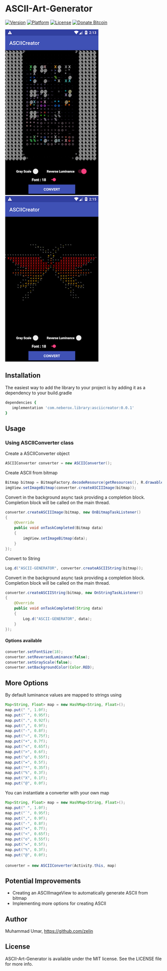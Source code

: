 # ASCII-Art-Generator

[![Version](https://img.shields.io/badge/Version-0.0.1-brightgreen.svg)](https://github.com/zelin/ASCII-Art-Generator)
[![Platform](https://img.shields.io/badge/Platform-Android-orange.svg)](https://github.com/zelin/ASCII-Art-Generator)
[![License](https://img.shields.io/badge/License-MIT-black.svg)](https://github.com/zelin/ASCII-Art-Generator)
[![Donate Bitcoin](https://img.shields.io/badge/Donate-Bitcoin-green.svg)](http://neberox.tk/donate/?amount=2&currency=USD)

![Screenshot 1](./Screenshots/image_1.jpg)
![Screenshot 2](./Screenshots/image_2.jpg)

## Installation

The easiest way to add the library to your project is by adding it as a dependency to your build.gradle

```ruby
dependencies {
   implementation 'com.neberox.library:asciicreator:0.0.1'
}
```

## Usage

### Using ASCIIConverter class

Create a ASCIIConverter object

```java
ASCIIConverter converter = new ASCIIConverter();
```

Create ASCII from bitmap

```java
Bitmap bitmap = BitmapFactory.decodeResource(getResources(), R.drawable.test_image);
imgView.setImageBitmap(converter.createASCIIImage(bitmap));
```

Convert in the background async task providing a completion block. 
Completion block will be called on the main thread.

```java
converter.createASCIIImage(bitmap, new OnBitmapTaskListener()
{
    @Override
    public void onTaskCompleted(Bitmap data)
    {
        imgView.setImageBitmap(data);
    }
});
```

Convert to String
```java
Log.d("ASCII-GENERATOR", converter.createASCIIString(bitmap));
```

Convert in the background async task providing a completion block. 
Completion block will be called on the main thread.

```java
converter.createASCIIString(bitmap, new OnStringTaskListener()
{
    @Override
    public void onTaskCompleted(String data)
    {
        Log.d("ASCII-GENERATOR", data);
    }
});
```

#### Options available

```java
converter.setFontSize(18);
converter.setReversedLuminance(false);
converter.setGrayScale(false);
converter.setBackgroundColor(Color.RED);
```

## More Options

By default luminance values are mapped to strings using 

```java
Map<String, Float> map = new HashMap<String, Float>();
map.put(" ", 1.0f);
map.put("`", 0.95f);
map.put(".", 0.92f);
map.put(",", 0.9f);
map.put("-", 0.8f);
map.put("~", 0.75f);
map.put("+", 0.7f);
map.put("<", 0.65f);
map.put(">", 0.6f);
map.put("o", 0.55f);
map.put("=", 0.5f);
map.put("*", 0.35f);
map.put("%", 0.3f);
map.put("X", 0.1f);
map.put("@", 0.0f);
```

You can instantiate a converter with your own map

```java
Map<String, Float> map = new HashMap<String, Float>();
map.put(" ", 1.0f);
map.put("`", 0.95f);
map.put(",", 0.9f);
map.put("-", 0.8f);
map.put("+", 0.7f);
map.put("<", 0.65f);
map.put("o", 0.55f);
map.put("=", 0.5f);
map.put("%", 0.3f);
map.put("@", 0.0f);

converter = new ASCIIConverter(Activity.this, map)
```

## Potential Improvements
* Creating an ASCIIImageView to automatically generate ASCII from bitmap
* Implementing more options for creating ASCII

## Author

Muhammad Umar, https://github.com/zelin

## License

ASCII-Art-Generator is available under the MIT license. See the LICENSE file for more info.
